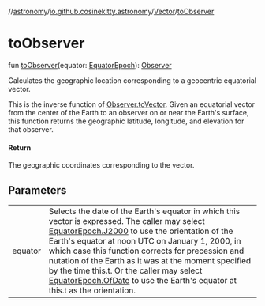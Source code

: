 //[astronomy](../../../index.md)/[io.github.cosinekitty.astronomy](../index.md)/[Vector](index.md)/[toObserver](to-observer.md)

# toObserver

fun [toObserver](to-observer.md)(equator: [EquatorEpoch](../-equator-epoch/index.md)): [Observer](../-observer/index.md)

Calculates the geographic location corresponding to a geocentric equatorial vector.

This is the inverse function of [Observer.toVector](../-observer/to-vector.md). Given an equatorial vector from the center of the Earth to an observer on or near the Earth's surface, this function returns the geographic latitude, longitude, and elevation for that observer.

#### Return

The geographic coordinates corresponding to the vector.

## Parameters

| | |
|---|---|
| equator | Selects the date of the Earth's equator in which this vector is expressed. The caller may select [EquatorEpoch.J2000](../-equator-epoch/-j2000/index.md) to use the orientation of the Earth's equator at noon UTC on January 1, 2000, in which case this function corrects for precession and nutation of the Earth as it was at the moment specified by the time this.t. Or the caller may select [EquatorEpoch.OfDate](../-equator-epoch/-of-date/index.md) to use the Earth's equator at this.t as the orientation. |
